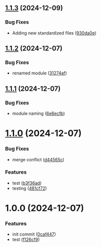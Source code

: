 ## [1.1.3](https://github.com/jdhillen/test-module/compare/v1.1.2...v1.1.3) (2024-12-09)


### Bug Fixes

* Adding new standardized files ([930da0e](https://github.com/jdhillen/test-module/commit/930da0ec04a7243850f475499ffb3bb3214e944e))

## [1.1.2](https://github.com/jdhillen/test-module/compare/v1.1.1...v1.1.2) (2024-12-07)


### Bug Fixes

* renamed module ([31274af](https://github.com/jdhillen/test-module/commit/31274af56e6c160e0f7f096ee4de8a4802033100))

## [1.1.1](https://github.com/jdhillen/test-module/compare/v1.1.0...v1.1.1) (2024-12-07)


### Bug Fixes

* module naming ([6e8ecfb](https://github.com/jdhillen/test-module/commit/6e8ecfbce074f31d8b42155cf82437f5ce8c7a2f))

# [1.1.0](https://github.com/jdhillen/test-module/compare/v1.0.0...v1.1.0) (2024-12-07)


### Bug Fixes

* merge conflict ([d44565c](https://github.com/jdhillen/test-module/commit/d44565cafaa3f7572be2b1e60344f9a15f7021c4))


### Features

* test ([b3f36ad](https://github.com/jdhillen/test-module/commit/b3f36ad292c91fab34c2f4b96fb565e945c5a8b2))
* testing ([481cf72](https://github.com/jdhillen/test-module/commit/481cf7253f43d7a7bbb508ac07fe6a76ebf3b562))

# 1.0.0 (2024-12-07)


### Features

* init commit ([0caf447](https://github.com/jdhillen/test-module/commit/0caf44701a14d02b90e6736cc54dca2fa242a589))
* test ([f126cf9](https://github.com/jdhillen/test-module/commit/f126cf98dab1590df2fc704df67a9c64bfd3f7d1))
